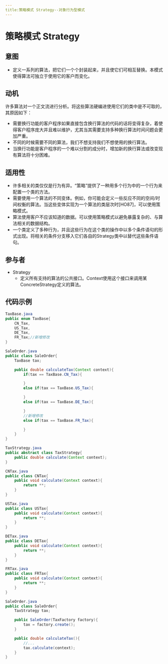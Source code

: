 ```yaml
---
title:策略模式 Strategy--对象行为型模式
---
```

# 策略模式 Strategy

## 意图
+ 定义一系列的算法，把它们一个个封装起来，并且使它们可相互替换。本模式使得算法可独立于使用它的客户而变化。

## 动机
许多算法对一个正文流进行分析。将这些算法硬编进使用它们的类中是不可取的，其原因如下：
* 需要换行功能的客户程序如果直接包含换行算法的代码的话将变得复杂，着使得客户程序庞大并且难以维护，尤其当其需要支持多种换行算法时间问题会更加严重。
* 不同的时候需要不同的算法，我们不想支持我们不想使用的换行算法。
* 当换行功能是客户程序的一个难以分割的成分时，增加新的换行算法或改变现有算法将十分困难。

## 适用性
+ 许多相关的类仅仅是行为有异。“策略”提供了一种用多个行为中的一个行为来配置一个类的方法。
+ 需要使用一个算法的不同变体。例如，你可能会定义一些反应不同的空间/时间权衡的算法。当这些变体实现为一个算法的类层次时[HO87]，可以使用策略模式。
+ 算法使用客户不应该知道的数据。可以使用策略模式以避免暴露复杂的、与算法相关的数据结构。
+ 一个类定义了多种行为，并且这些行为在这个类的操作中以多个条件语句的形式出现。将相关的条件分支移入它们各自的Strategy类中以替代这些条件语句。

## 参与者
+ Strategy
  + 定义所有支持的算法的公共接口。Context使用这个接口来调用某ConcreteStrategy定义的算法。

## 代码示例
~~~ java
TaxBase.java
public enum TaxBase{
    CN_Tax,
    US_Tax,
    DE_Tax,
    FR_Tax;//新增修改
}

SaleOrder.java
public class SaleOrder{
    TaxBase tax;

    public double calculateTax(Context context){
        if(tax == TaxBase.CN_Tax){

        }
        else if(tax == TaxBase.US_Tax){

        }
        else if(tax == TaxBase.DE_Tax){

        }
        //新增修改
        else if(tax == TaxBase.FR_Tax){

        }
    }
}
~~~

~~~ java
TaxStrategy.java
public abstract class TaxStrategy{
    public double calculate(Context context);
}

CNTax.java
public class CNTax{
    public void calculate(Context context){
        return **;
    }
}

USTax.java
public class USTax{
    public void calculate(Context context){
        return **;
    }
}

DETax.java
public class DETax{
    public void calculate(Context context){
        return **;
    }
}

FRTax.java
public class FRTax{
    public void calculate(Context context){
        return **;
    }
}

SaleOrder.java
public class SaleOrder{
    TaxStrategy tax;

    public SaleOrder(TaxFactory factory){
        tax = factory.create();
    }

    public double calculateTax(){
        //...
        tax.calculate(context);
    }
}
~~~